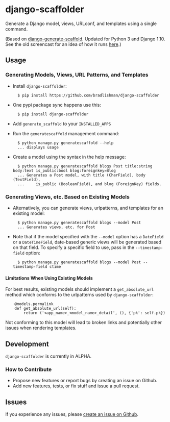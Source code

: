 # django-scaffolder

Generate a Django model, views, URLconf, and templates using a single command.

(Based on [django-generate-scaffold](https://github.com/modocache/django-generate-scaffold). Updated for Python 3 and Django 1.10. See the old screencast for an idea of how it runs [here](http://vimeo.com/42399125).)


## Usage

### Generating Models, Views, URL Patterns, and Templates

- Install `django-scaffolder`:

        $ pip install https://github.com/bradlishman/django-scaffolder

- One pypi package sync happens use this:

        $ pip install django-scaffolder

- Add `generate_scaffold` to your `INSTALLED_APPS`
- Run the `generatescaffold` management command:

        $ python manage.py generatescaffold --help
        ... displays usage

- Create a model using the syntax in the help message:

        $ python manage.py generatescaffold blogs Post title:string body:text is_public:bool blog:foreignkey=Blog
        ... Generates a Post model, with title (CharField), body (TextField),
        ...     is_public (BooleanField), and blog (ForeignKey) fields.

### Generating Views, etc. Based on Existing Models

- Alternatively, you can generate views, urlpatterns, and templates for an existing model:

        $ python manage.py generatescaffold blogs --model Post
        ... Generates views, etc. for Post


- Note that if the model specified with the `--model` option has a `DateField` or a `DateTimeField`,
  date-based generic views will be generated based on that field. To specify a specific field to use,
  pass in the `--timestamp-field` option:

        $ python manage.py generatescaffold blogs --model Post --timestamp-field ctime

#### Limitations When Using Existing Models

For best results, existing models should implement a `get_absolute_url` method
which conforms to the urlpatterns used by `django-scaffolder`:

        @models.permalink
        def get_absolute_url(self):
            return ('<app_name>_<model_name>_detail', (), {'pk': self.pk})

Not conforming to this model will lead to broken links and potentially other
issues when rendering templates.


## Development

`django-scaffolder` is currently in ALPHA.


### How to Contribute

- Propose new features or report bugs by creating an issue on Github.
- Add new features, tests, or fix stuff and issue a pull request.


## Issues

If you experience any issues, please
[create an issue on Github](https://github.com/bradlishman/django-scaffolder/issues).
